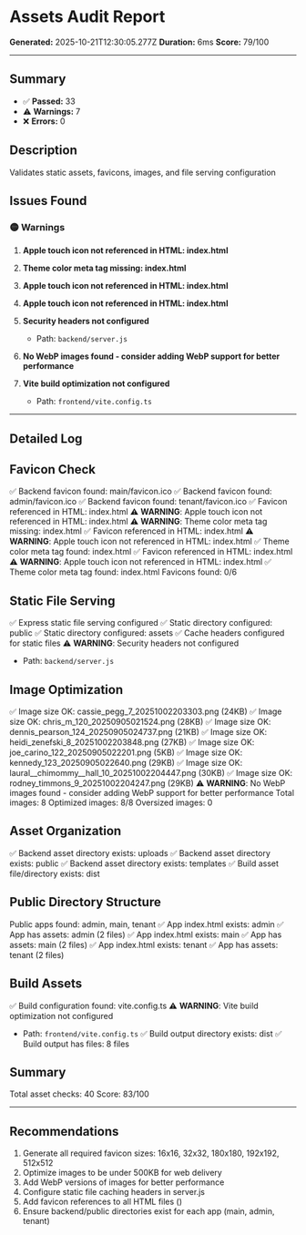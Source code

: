 # Assets Audit Report

**Generated:** 2025-10-21T12:30:05.277Z
**Duration:** 6ms
**Score:** 79/100

---

## Summary

- ✅ **Passed:** 33
- ⚠️  **Warnings:** 7
- ❌ **Errors:** 0

## Description

Validates static assets, favicons, images, and file serving configuration

## Issues Found

### 🟡 Warnings

1. **Apple touch icon not referenced in HTML: index.html**

2. **Theme color meta tag missing: index.html**

3. **Apple touch icon not referenced in HTML: index.html**

4. **Apple touch icon not referenced in HTML: index.html**

5. **Security headers not configured**
   - Path: `backend/server.js`

6. **No WebP images found - consider adding WebP support for better performance**

7. **Vite build optimization not configured**
   - Path: `frontend/vite.config.ts`

---

## Detailed Log


## Favicon Check

✅ Backend favicon found: main/favicon.ico
✅ Backend favicon found: admin/favicon.ico
✅ Backend favicon found: tenant/favicon.ico
✅ Favicon referenced in HTML: index.html
⚠️ **WARNING**: Apple touch icon not referenced in HTML: index.html
⚠️ **WARNING**: Theme color meta tag missing: index.html
✅ Favicon referenced in HTML: index.html
⚠️ **WARNING**: Apple touch icon not referenced in HTML: index.html
✅ Theme color meta tag found: index.html
✅ Favicon referenced in HTML: index.html
⚠️ **WARNING**: Apple touch icon not referenced in HTML: index.html
✅ Theme color meta tag found: index.html
Favicons found: 0/6

## Static File Serving

✅ Express static file serving configured
✅ Static directory configured: public
✅ Static directory configured: assets
✅ Cache headers configured for static files
⚠️ **WARNING**: Security headers not configured
   - Path: `backend/server.js`

## Image Optimization

✅ Image size OK: cassie_pegg_7_20251002203303.png (24KB)
✅ Image size OK: chris_m_120_20250905021524.png (28KB)
✅ Image size OK: dennis_pearson_124_20250905024737.png (21KB)
✅ Image size OK: heidi_zenefski_8_20251002203848.png (27KB)
✅ Image size OK: joe_carino_122_20250905022201.png (5KB)
✅ Image size OK: kennedy_123_20250905022640.png (29KB)
✅ Image size OK: laural__chimommy__hall_10_20251002204447.png (30KB)
✅ Image size OK: rodney_timmons_9_20251002204247.png (29KB)
⚠️ **WARNING**: No WebP images found - consider adding WebP support for better performance
Total images: 8
Optimized images: 8/8
Oversized images: 0

## Asset Organization

✅ Backend asset directory exists: uploads
✅ Backend asset directory exists: public
✅ Backend asset directory exists: templates
✅ Build asset file/directory exists: dist

## Public Directory Structure

Public apps found: admin, main, tenant
✅ App index.html exists: admin
✅ App has assets: admin (2 files)
✅ App index.html exists: main
✅ App has assets: main (2 files)
✅ App index.html exists: tenant
✅ App has assets: tenant (2 files)

## Build Assets

✅ Build configuration found: vite.config.ts
⚠️ **WARNING**: Vite build optimization not configured
   - Path: `frontend/vite.config.ts`
✅ Build output directory exists: dist
✅ Build output has files: 8 files

## Summary

Total asset checks: 40
Score: 83/100

---

## Recommendations

1. Generate all required favicon sizes: 16x16, 32x32, 180x180, 192x192, 512x512
2. Optimize images to be under 500KB for web delivery
3. Add WebP versions of images for better performance
4. Configure static file caching headers in server.js
5. Add favicon references to all HTML files (<link rel="icon">)
6. Ensure backend/public directories exist for each app (main, admin, tenant)
